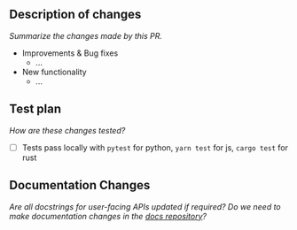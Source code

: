 ## Description of changes

*Summarize the changes made by this PR.*
 - Improvements & Bug fixes
   - ...
 - New functionality
   - ...

## Test plan
*How are these changes tested?*

- [ ] Tests pass locally with `pytest` for python, `yarn test` for js, `cargo test` for rust

## Documentation Changes
*Are all docstrings for user-facing APIs updated if required? Do we need to make documentation changes in the [docs repository](https://github.com/chroma-core/docs)?*

